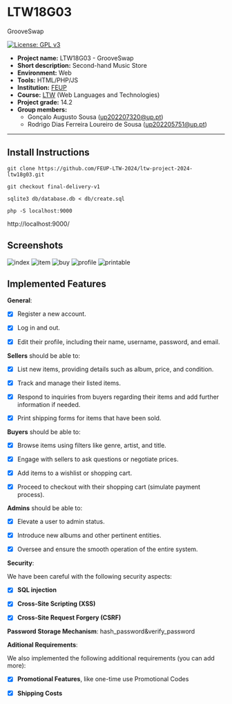 # LTW18G03
GrooveSwap

[![License: GPL v3](https://img.shields.io/badge/License-GPLv3-blue.svg)](https://www.gnu.org/licenses/gpl-3.0)


- **Project name:** LTW18G03 - GrooveSwap
- **Short description:** Second-hand Music Store
- **Environment:** Web
- **Tools:** HTML/PHP/JS
- **Institution:** [FEUP](https://sigarra.up.pt/feup/en/web_page.Inicial)
- **Course:** [LTW](https://sigarra.up.pt/feup/en/UCURR_GERAL.FICHA_UC_VIEW?pv_ocorrencia_id=520324) (Web Languages and Technologies)
- **Project grade:** 14.2
- **Group members:**
    - Gonçalo Augusto Sousa (up202207320@up.pt)
    - Rodrigo Dias Ferreira Loureiro de Sousa (up202205751@up.pt)

---

## Install Instructions

    git clone https://github.com/FEUP-LTW-2024/ltw-project-2024-ltw18g03.git

    git checkout final-delivery-v1

    sqlite3 db/database.db < db/create.sql

    php -S localhost:9000

http://localhost:9000/
## Screenshots

![index](docs/screenshots/index.png)
![item](docs/screenshots/item.png)
![buy](docs/screenshots/buy.png)
![profile](docs/screenshots/profile.png)
![printable](docs/screenshots/printable.png)

## Implemented Features

**General**:



- [x] Register a new account.

- [x] Log in and out.

- [x] Edit their profile, including their name, username, password, and email.



**Sellers**  should be able to:



- [x] List new items, providing details such as album, price, and condition.

- [x] Track and manage their listed items.

- [x] Respond to inquiries from buyers regarding their items and add further information if needed.

- [x] Print shipping forms for items that have been sold.



**Buyers**  should be able to:



- [x] Browse items using filters like genre, artist, and title.

- [x] Engage with sellers to ask questions or negotiate prices.

- [x] Add items to a wishlist or shopping cart.

- [x] Proceed to checkout with their shopping cart (simulate payment process).



**Admins**  should be able to:



- [x] Elevate a user to admin status.

- [x] Introduce new albums and other pertinent entities.

- [x] Oversee and ensure the smooth operation of the entire system.



**Security**:

We have been careful with the following security aspects:



- [x] **SQL injection**

- [x] **Cross-Site Scripting (XSS)**

- [x] **Cross-Site Request Forgery (CSRF)**



**Password Storage Mechanism**: hash_password&verify_password



**Aditional Requirements**:



We also implemented the following additional requirements (you can add more):




- [x] **Promotional Features**, like one-time use Promotional Codes

- [x] **Shipping Costs**


